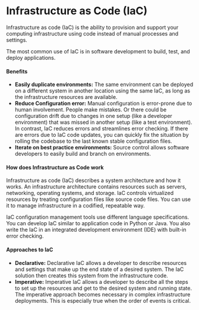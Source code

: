 # Infrastructure as Code (IaC)
Infrastructure as code (IaC) is the ability to provision and support your computing infrastructure using code instead of manual processes and settings.

The most common use of IaC is in software development to build, test, and deploy applications.

#### Benefits

- **Easily duplicate environments:** The same environment can be deployed on a different system in another location using the same IaC, as long as the infrastructure resources are available.
- **Reduce Configuration error:** Manual configuration is error-prone due to human involvement. People make mistakes. Or there could be configuration drift due to changes in one setup (like a developer environment) that was missed in another setup (like a test environment).
In contrast, IaC reduces errors and streamlines error checking. If there are errors due to IaC code updates, you can quickly fix the situation by rolling the codebase to the last known stable configuration files. 
- **Iterate on best practice environments:** Source control allows software developers to easily build and branch on environments.

#### How does Infrastructure as Code work
Infrastructure as code (IaC) describes a system architecture and how it works. An infrastructure architecture contains resources such as servers, networking, operating systems, and storage. IaC controls virtualized resources by treating configuration files like source code files. You can use it to manage infrastructure in a codified, repeatable way. 

IaC configuration management tools use different language specifications. You can develop IaC similar to application code in Python or Java. You also write the IaC in an integrated development environment (IDE) with built-in error checking.

#### Approaches to IaC

- **Declarative:** Declarative IaC allows a developer to describe resources and settings that make up the end state of a desired system. The IaC solution then creates this system from the infrastructure code. 
- **Imperative:** Imperative IaC allows a developer to describe all the steps to set up the resources and get to the desired system and running state. The imperative approach becomes necessary in complex infrastructure deployments. This is especially true when the order of events is critical.

